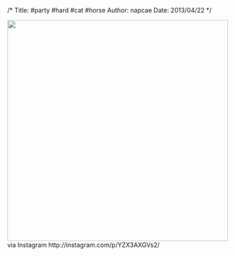 /*
Title: #party #hard #cat #horse
Author: napcae
Date: 2013/04/22
*/

<img src="http://distilleryimage2.s3.amazonaws.com/43194cd2ab1311e2918122000a9f4d8a_7.jpg" width="500" />  
via Instagram http://instagram.com/p/YZX3AXGVs2/